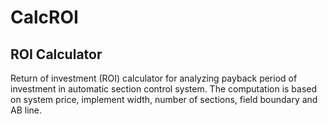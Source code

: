 # CalcROI
## ROI Calculator

Return of investment (ROI) calculator for analyzing payback period of investment in automatic section control system. The computation is based on system price, implement width, number of sections, field boundary and AB line.

